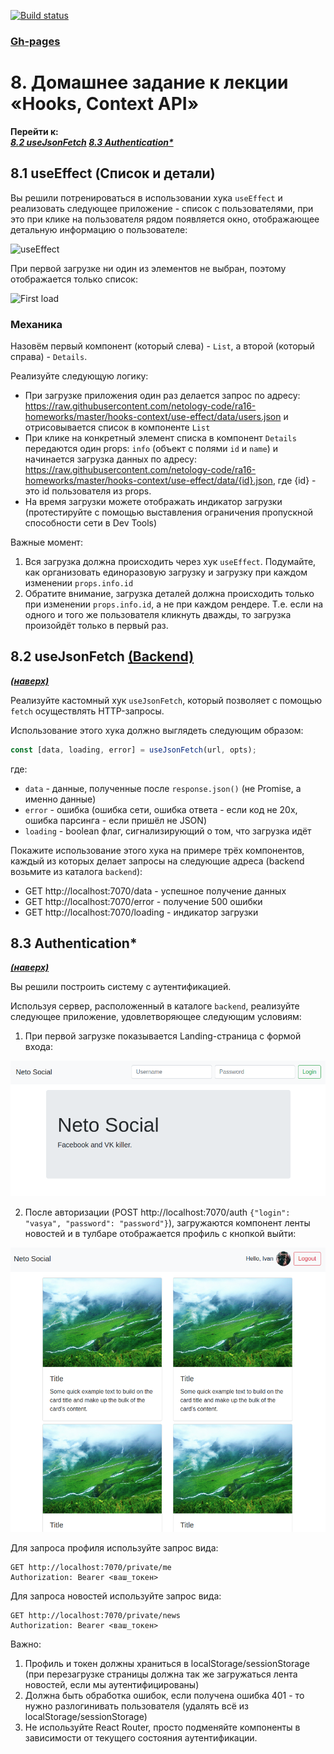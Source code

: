 <a name="top"></a>
[![Build status](https://ci.appveyor.com/api/projects/status/a0786y4ki99br9c1?svg=true)](https://ci.appveyor.com/project/MKSInc/ra-hw-8-hooks-context-1-useeffect-2-usejsonfetch-3)
### [Gh-pages](https://mksinc.github.io/RA-hw.-8-Hooks-context.-1-useEffect.-2-useJsonFetch.-3-Authentication/)
# 8. Домашнее задание к лекции «Hooks, Context API»

**Перейти к:**  
***[8.2 useJsonFetch](#8.2)
[8.3 Authentication*](#8.3)***

## 8.1 useEffect (Список и детали)

Вы решили потренироваться в использовании хука `useEffect` и реализовать следующее приложение - список с пользователями, при это при клике на пользователя рядом появляется окно, отображающее детальную информацию о пользователе:

![useEffect](./assets/use-effect.png)

При первой загрузке ни один из элементов не выбран, поэтому отображается только список:

![First load](./assets/first-load.png)

### Механика

Назовём первый компонент (который слева) - `List`, а второй (который справа) - `Details`.

Реализуйте следующую логику:
* При загрузке приложения один раз делается запрос по адресу: https://raw.githubusercontent.com/netology-code/ra16-homeworks/master/hooks-context/use-effect/data/users.json и отрисовывается список в компоненте `List`
* При клике на конкретный элемент списка в компонент `Details` передаются один props: `info` (объект с полями `id` и `name`) и начинается загрузка данных по адресу: https://raw.githubusercontent.com/netology-code/ra16-homeworks/master/hooks-context/use-effect/data/{id}.json, где {id} - это id пользователя из props.
* На время загрузки можете отображать индикатор загрузки (протестируйте с помощью выставления ограничения пропускной способности сети в Dev Tools)

Важные момент:
1. Вся загрузка должна происходить через хук `useEffect`. Подумайте, как организовать единоразовую загрузку и загрузку при каждом изменении `props.info.id`
1. Обратите внимание, загрузка деталей должна происходить только при изменении `props.info.id`, а не при каждом рендере. Т.е. если на одного и того же пользователя кликнуть дважды, то загрузка произойдёт только в первый раз.


## <a name="8.2">8.2 useJsonFetch</a> [(Backend)](https://github.com/MKSInc/RA-hw.-8-Hooks-context.-2-useJsonFetch.-Backend)
***[(наверх)](#top)***

Реализуйте кастомный хук `useJsonFetch`, который позволяет с помощью `fetch` осуществлять HTTP-запросы.

Использование этого хука должно выглядеть следующим образом:
```javascript
const [data, loading, error] = useJsonFetch(url, opts);
```

где:
* `data` - данные, полученные после `response.json()` (не Promise, а именно данные)
* `error` - ошибка (ошибка сети, ошибка ответа - если код не 20x, ошибка парсинга - если пришёл не JSON)
* `loading` - boolean флаг, сигнализирующий о том, что загрузка идёт

Покажите использование этого хука на примере трёх компонентов, каждый из которых делает запросы на следующие адреса (backend возьмите из каталога `backend`):
* GET http://localhost:7070/data - успешное получение данных
* GET http://localhost:7070/error - получение 500 ошибки
* GET http://localhost:7070/loading - индикатор загрузки


## <a name="8.3">8.3 Authentication*</a>
***[(наверх)](#top)***

Вы решили построить систему с аутентификацией.

Используя сервер, расположенный в каталоге `backend`, реализуйте следующее приложение, удовлетворяющее следующим условиям:

1. При первой загрузке показывается Landing-страница с формой входа:

![](./assets/unauthenticated.png)

2. После авторизации (POST http://localhost:7070/auth `{"login": "vasya", "password": "password"}`), загружаются компонент ленты новостей и в тулбаре отображается профиль с кнопкой выйти:

![](./assets/authenticated.png)

Для запроса профиля используйте запрос вида:
```
GET http://localhost:7070/private/me
Authorization: Bearer <ваш_токен>
```

Для запроса новостей используйте запрос вида:
```
GET http://localhost:7070/private/news
Authorization: Bearer <ваш_токен>
```

Важно:
1. Профиль и токен должны храниться в localStorage/sessionStorage (при перезагрузке страницы должна так же загружаться лента новостей, если мы аутентифицированы)
1. Должна быть обработка ошибок, если получена ошибка 401 - то нужно разлогинивать пользователя (удалять всё из localStorage/sessionStorage)
1. Не используйте React Router, просто подменяйте компоненты в зависимости от текущего состояния аутентификации.
